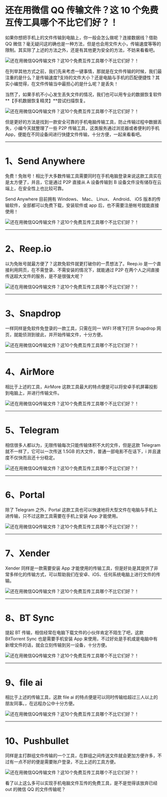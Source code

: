  

# 还在用微信 QQ 传输文件？这 10 个免费互传工具哪个不比它们好？！

如果你想把手机上的文件传输到电脑上，你一般会怎么做呢？连接数据线？借助 QQ 微信？毫无疑问这的确也是一种方法，但是也会用文件大小，传输速度等等的限制。其实除了上述的方法之外，还是有其他更为安全的方法，不妨来看看吧。
<!--more-->
![还在用微信QQ传输文件？这10个免费互传工具哪个不比它们好？！](http://p3.pstatp.com/large/31dd00017f07fc7027de)

在列举其他方式之前，我们先来考虑一键事情，那就是在文件传输的时候，我们最注重的是什么？是传输速度?支持的文件大小？还是电脑与手机的匹配便捷性？其实小编觉得，在文件传输当中最担心的是什么呢？是丢失！

当然了，如果手机不小心发生丢失文件的情况，我们也可以用专业的数据恢复软件**【手机数据恢复精灵】**尝试扫描恢复。

![还在用微信QQ传输文件？这10个免费互传工具哪个不比它们好？！](http://p3.pstatp.com/large/31d10004154d2c060611)

但是更好的方法是找到一款安全可靠的手机电脑传输工具，防止传输过程中数据丢失，小编今天就整理了一些 P2P 传输工具，这类服务通过浏览器或者便利的手机 App，便能在不同设备间进行快捷文件传输，十分方便，一起来看看吧。

---

# 1、Send Anywhere

免费！免账号！相比于大多数传输工具需要同时在手机电脑登录来说这款工具实在是太方便了，并且，它是通过 P2P 直接从 A 设备传输到 B 设备文件没有储存在云端上，在安全性上也比较可靠。

Send Anywhere 目前拥有 Windows、 Mac、 Linux、 Android、 iOS 版本的传输软件，全部都可以免费下载，安装软件或 app 后，也不需要注册帐号就能直接使用！

![还在用微信QQ传输文件？这10个免费互传工具哪个不比它们好？！](http://p3.pstatp.com/large/31d70001baf38f701f31)

---

# 2、Reep.io

以为免账号就最方便了？这款免软件就更打破你的一贯想法了。Reep.io 是一个直接利用网页，在不需登录、不需安装的情况下，就能通过 P2P 在两个人之间直接传送超大文件的服务，是不是很强大呢？

![还在用微信QQ传输文件？这10个免费互传工具哪个不比它们好？！](http://p1.pstatp.com/large/31d900018ddacd1182c4)

---

# 3、Snapdrop

一样同样是免软件免登录的一款工具，只需在同一 WIFI 环境下打开 Snapdrop 网页，就能侦测到彼此，并开始传输文件，十分方便。

![还在用微信QQ传输文件？这10个免费互传工具哪个不比它们好？！](http://p9.pstatp.com/large/31d70001bbdc24e8745e)

---

# 4、AirMore

相比于上述的工具，AirMore 这款工具最大的特点便是可以将安卓手机屏幕投影到电脑上，并进行传输文件。

![还在用微信QQ传输文件？这10个免费互传工具哪个不比它们好？！](http://p3.pstatp.com/large/31db0000ae6b4776b0ad)

---

# 5、Telegram

相信很多人都以为，无限传输每次只能传输体积不大的文件，但是这款 Telegram 就不一样了，它可以一次传送 1.5GB 的大文件，普通一部电影不在话下，i 并且速度不仅快而且还十分稳定。

![还在用微信QQ传输文件？这10个免费互传工具哪个不比它们好？！](http://p1.pstatp.com/large/31dd000181fbc628e402)

---

# 6、Portal

除了 Telegram 之外，Portal 这款工具也可以快速地将大型文件在电脑与手机上进传输，只不过这款工具需要在手机上安装 App 才能使用。

![还在用微信QQ传输文件？这10个免费互传工具哪个不比它们好？！](http://p3.pstatp.com/large/31d70001bdde69ccf518)

---

# 7、Xender

Xender 同样是一款需要安装 App 才能使用的传输工具，但是好处是其提供了非常多样化的传输方式，可以帮助我们在安卓、iOS、任何系统电脑上进行文件的传输。

![还在用微信QQ传输文件？这10个免费互传工具哪个不比它们好？！](http://p9.pstatp.com/large/31d50001a108a925d5a1)

---

# 8、BT Sync

提起 BT 传输，相信经常在电脑下载文件的小伙伴肯定不陌生了吧，这款 BitTorrent Sync 也是需要手机安装 App 来使用，不过好处是手机或是电脑中有新增文件的话，就会立刻传输到另一设备，十分方便。

![还在用微信QQ传输文件？这10个免费互传工具哪个不比它们好？！](http://p9.pstatp.com/large/31d2000411ca4cdf237a)

---

# 9、file ai

相比于上述的传输工具，这款 file ai 的特点便是可以同时传输给超过三人以上的朋友同事。，在远程办公中十分方便。

![还在用微信QQ传输文件？这10个免费互传工具哪个不比它们好？！](http://p3.pstatp.com/large/31d200041262fb76278e)

---

# 10、Pushbullet

同样是主打群组文件传输的一个工具，在群组之间传送文件就会更加方便许多，不过有一点不好的便是需要账户登录，不比上述的工具方便。

![还在用微信QQ传输文件？这10个免费互传工具哪个不比它们好？！](http://p3.pstatp.com/large/31d70001c0fa1fadac1b)

看了以上这么多可以实现手机电脑文件互传的免费工具，是不是觉得该放弃已经 out 的微信 QQ 的文件传输呢？
